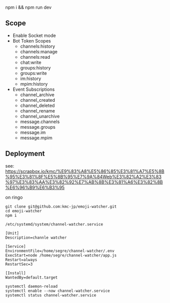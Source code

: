 npm i && npm run dev

## Scope
- Enable Socket mode
- Bot Token Scopes
  - channels:history
  - channels:manage
  - channels:read
  - chat:write
  - groups:history
  - groups:write
  - im:history
  - mpim:history
- Event Subscriptions
  - channel_archive
  - channel_created
  - channel_deleted
  - channel_rename
  - channel_unarchive
  - message.channels
  - message.groups
  - message.im
  - message.mpim

## Deployment
see: https://scrapbox.io/kmc/%E9%83%A8%E5%86%85%E3%81%A7%E5%8B%95%E3%81%8F%E5%8B%95%E7%9A%84Web%E3%82%A2%E3%83%97%E3%83%AA%E3%82%92%E7%AB%8B%E3%81%A6%E3%82%8B%E6%96%B9%E6%B3%95

on ringo

```
git clone git@github.com:kmc-jp/emoji-watcher.git
cd emoji-watcher
npm i
```

`/etc/systemd/system/channel-watcher.service`
```
[Unit]
Description=channle watcher

[Service]
EnvironmentFile=/home/segre/channel-watcher/.env
ExecStart=node /home/segre/channel-watcher/app.js
Restart=always
RestartSec=3

[Install]
WantedBy=default.target
```
```
systemctl daemon-reload
systemctl enable --now channel-watcher.service
systemctl status channel-watcher.service
```
